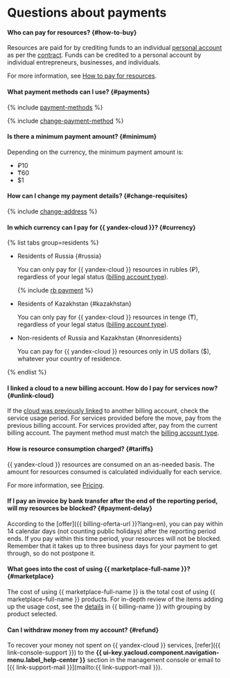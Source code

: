 # Questions about payments


#### Who can pay for resources? {#how-to-buy}

Resources are paid for by crediting funds to an individual [personal account](../../billing/concepts/personal-account.md) as per the [contract](../../billing/concepts/contract.md). Funds can be credited to a personal account by individual entrepreneurs, businesses, and individuals.

For more information, see [How to pay for resources](../../billing/payment/index.md).

#### What payment methods can I use? {#payments}

{% include [payment-methods](../../billing/_includes/payment-methods.md) %}


{% include [change-payment-method](../../billing/_includes/change-payment-method.md) %}


#### Is there a minimum payment amount? {#minimum}
Depending on the currency, the minimum payment amount is:

* ₽10
* ₸60
* $1

#### How can I change my payment details? {#change-requisites}

{% include [change-address](../../billing/_includes/change-address.md) %}

#### In which currency can I pay for {{ yandex-cloud }}? {#currency}

{% list tabs group=residents %}

- Residents of Russia {#russia}

   You can only pay for {{ yandex-cloud }} resources in rubles (₽), regardless of your legal status ([billing account type](../../billing/concepts/billing-account.md#ba-types)).

   {% include [rb payment](../../_includes/billing/rb-payment.md) %}


- Residents of Kazakhstan {#kazakhstan}

   You can only pay for {{ yandex-cloud }} resources in tenge (₸), regardless of your legal status ([billing account type](../../billing/concepts/billing-account.md#ba-types)).


- Non-residents of Russia and Kazakhstan {#nonresidents}

   You can pay for {{ yandex-cloud }} resources only in US dollars ($), whatever your country of residence.

{% endlist %}




#### I linked a cloud to a new billing account. How do I pay for services now? {#unlink-cloud}

If the [cloud was previously linked](../../billing/operations/pin-cloud.md) to another billing account, check the service usage period. For services provided before the move, pay from the previous billing account. For services provided after, pay from the current billing account. The payment method must match the [billing account type](../../billing/concepts/billing-account.md#ba-types).

#### How is resource consumption charged? {#tariffs}

{{ yandex-cloud }} resources are consumed on an as-needed basis. The amount for resources consumed is calculated individually for each service.

For more information, see [Pricing](../../billing/pricing.md).

#### If I pay an invoice by bank transfer after the end of the reporting period, will my resources be blocked? {#payment-delay}

According to the [offer]({{ billing-oferta-url }}?lang=en), you can pay within 14 calendar days (not counting public holidays) after the reporting period ends. If you pay within this time period, your resources will not be blocked. Remember that it takes up to three business days for your payment to get through, so do not postpone it.

#### What goes into the cost of using {{ marketplace-full-name }}? {#marketplace}

The cost of using {{ marketplace-full-name }} is the total cost of using {{ marketplace-full-name }} products. For in-depth review of the items adding up the usage cost, see the [details](../../billing/operations/check-charges.md) in {{ billing-name }} with grouping by product selected.


#### Can I withdraw money from my account? {#refund}

To recover your money not spent on {{ yandex-cloud }} services, [refer]({{ link-console-support }}) to the **{{ ui-key.yacloud.component.navigation-menu.label_help-center }}** section in the management console or email to [{{ link-support-mail }}](mailto:{{ link-support-mail }}).
